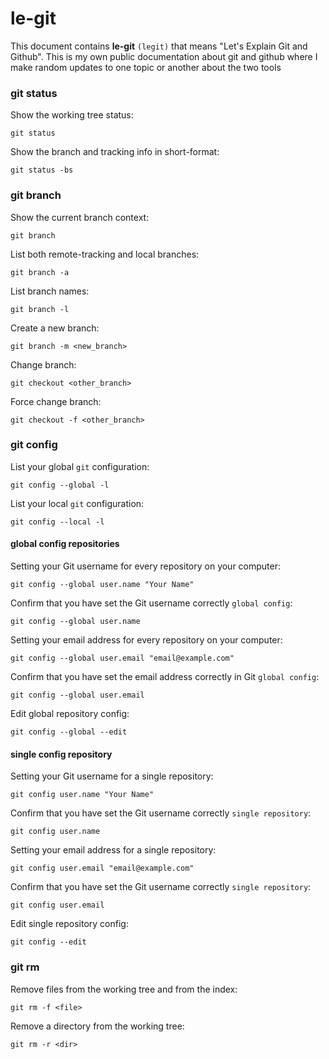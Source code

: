 # le-git

This document contains **le-git** `(legit)` that means "Let's Explain Git and Github". This is my own public documentation about git and github where I make random updates to one topic or another about the two tools

### git status

Show the working tree status:
```
git status
```
Show the branch and tracking info in short-format:
```
git status -bs
```

### git branch

Show the current branch context:
```
git branch
```

List both remote-tracking and local branches:
```
git branch -a
```

List branch names:
```
git branch -l
```

Create a new branch:
```
git branch -m <new_branch>
```

Change branch:
```
git checkout <other_branch>
```

Force change branch:
```
git checkout -f <other_branch>
```


### git config

List your global `git` configuration:
```
git config --global -l
```

List your local `git` configuration:
```
git config --local -l
```

#### global config repositories

Setting your Git username for every repository on your computer:
```
git config --global user.name "Your Name"
```
Confirm that you have set the Git username correctly `global config`:
```
git config --global user.name
```

Setting your email address for every repository on your computer:
```
git config --global user.email "email@example.com"
```

Confirm that you have set the email address correctly in Git `global config`:
```
git config --global user.email
```

Edit global repository config:
```
git config --global --edit
```

#### single config repository

Setting your Git username for a single repository:
```
git config user.name "Your Name"
```

Confirm that you have set the Git username correctly `single repository`:
```
git config user.name
```

Setting your email address for a single repository:
```
git config user.email "email@example.com"
```

Confirm that you have set the Git username correctly `single repository`:
```
git config user.email
```

Edit single repository config:
```
git config --edit
```

### git rm

Remove files from the working tree and from the index:
```
git rm -f <file>
```

Remove a directory from the working tree:
```
git rm -r <dir>
```

